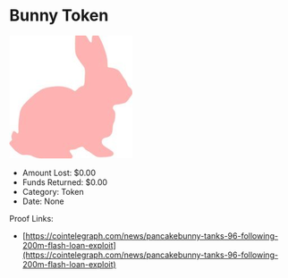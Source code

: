 # Bunny Token
![Bunny Token](/rektimages/Bunny-Token.png)
- Amount Lost: $0.00
- Funds Returned: $0.00
- Category: Token
- Date: None



Proof Links:
- [https://cointelegraph.com/news/pancakebunny-tanks-96-following-200m-flash-loan-exploit](https://cointelegraph.com/news/pancakebunny-tanks-96-following-200m-flash-loan-exploit)



